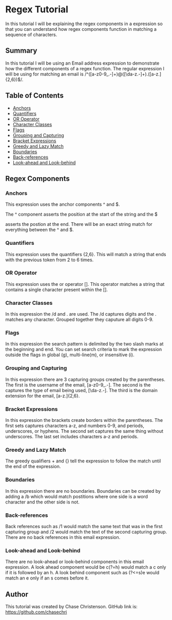 # Regex Tutorial

In this tutorial I will be explaining the regex components in a expression so that you can understand how regex components function in matching a sequence of characters.

## Summary

In this tutorial I will be using an Email address expression to demonstrate how the different components of a regex function. The regular expression I will be using for matching an email is /^([a-z0-9_\.-]+)@([\da-z\.-]+)\.([a-z\.]{2,6})$/.

## Table of Contents

- [Anchors](#anchors)
- [Quantifiers](#quantifiers)
- [OR Operator](#or-operator)
- [Character Classes](#character-classes)
- [Flags](#flags)
- [Grouping and Capturing](#grouping-and-capturing)
- [Bracket Expressions](#bracket-expressions)
- [Greedy and Lazy Match](#greedy-and-lazy-match)
- [Boundaries](#boundaries)
- [Back-references](#back-references)
- [Look-ahead and Look-behind](#look-ahead-and-look-behind)

## Regex Components

### Anchors

This expression uses the anchor components ^ and $.

The ^ component asserts the position at the start of the string and the $

asserts the postion at the end. There will be an exact string match for everything between the ^ and $.

### Quantifiers

This expression uses the quantifiers {2,6}. This will match a string that ends with the previous token from 2 to 6 times.

### OR Operator

This expression uses the or operator []. This operator matches a string that contains a single character present within the [].

### Character Classes

In this expression the /d and . are used. The /d captures digits and the . matches any character. Grouped together they caputure all digits 0-9.

### Flags

In this expression the search pattern is delimited by the two slash marks at the beginning and end. You can set search criteria to mark the expression outside the flags in global (g), multi-line(m), or insensitive (i).

### Grouping and Capturing

In this expression there are 3 capturing groups created by the parentheses. The first is the username of the email, [a-z0-9_\.-]. The second is the captures the type of email being used, [\da-z\.-]. The third is the domain extension for the email, [a-z\.]{2,6}.

### Bracket Expressions

In this expression the brackets create borders within the parentheses. The first sets captures characters a-z, and numbers 0-9, and periods, underscores, or hyphens. The second set captures the same thing without underscores. The last set includes characters a-z and periods.

### Greedy and Lazy Match

The greedy qualifiers + and {} tell the expression to follow the match until the end of the expression.

### Boundaries

In this expression there are no boundaries. Boundaries can be created by adding a /b which would match postitions where one side is a word character and the other side is not.

### Back-references

Back references such as /1 would match the same text that was in the first capturing group and /2 would match the text of the second capturing group. There are no back references in this email expression.

### Look-ahead and Look-behind

There are no look-ahead or look-behind components in this email expression. A look ahead component would be c(?=h) would match a c only if it is followed by an h. A look behind component such as (?<=s)e would match an e only if an s comes before it.

## Author

This tutorial was created by Chase Christenson. GitHub link is: https://github.com/chasechri

